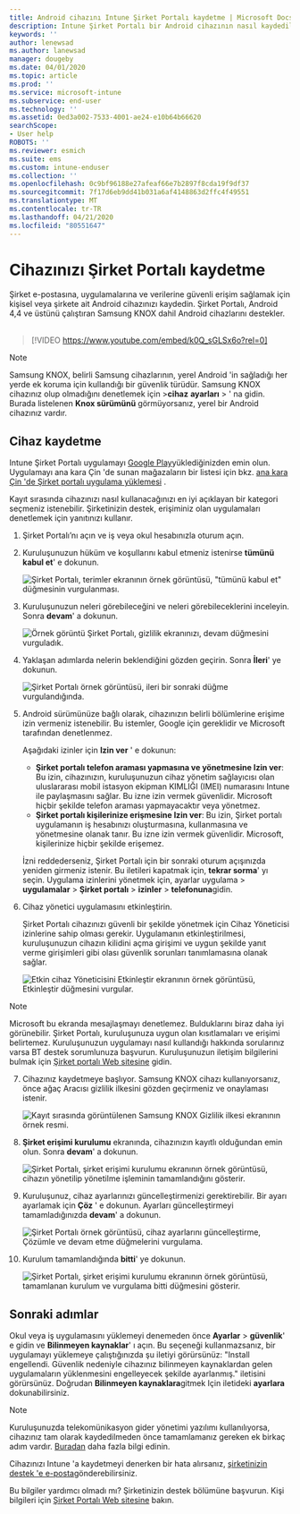 ```yaml
---
title: Android cihazını Intune Şirket Portalı kaydetme | Microsoft Docs
description: Intune Şirket Portalı bir Android cihazının nasıl kaydedileceğini açıklar
keywords: ''
author: lenewsad
ms.author: lanewsad
manager: dougeby
ms.date: 04/01/2020
ms.topic: article
ms.prod: ''
ms.service: microsoft-intune
ms.subservice: end-user
ms.technology: ''
ms.assetid: 0ed3a002-7533-4001-ae24-e10b64b66620
searchScope:
- User help
ROBOTS: ''
ms.reviewer: esmich
ms.suite: ems
ms.custom: intune-enduser
ms.collection: ''
ms.openlocfilehash: 0c9bf96188e27afeaf66e7b2897f8cda19f9df37
ms.sourcegitcommit: 7f17d6eb9dd41b031a6af4148863d2ffc4f49551
ms.translationtype: MT
ms.contentlocale: tr-TR
ms.lasthandoff: 04/21/2020
ms.locfileid: "80551647"
---
```

# <a name="enroll-your-device-with-company-portal"></a>Cihazınızı Şirket Portalı kaydetme  
Şirket e-postasına, uygulamalarına ve verilerine güvenli erişim sağlamak için kişisel veya şirkete ait Android cihazınızı kaydedin. Şirket Portalı, Android 4,4 ve üstünü çalıştıran Samsung KNOX dahil Android cihazlarını destekler.  
</br>
> [!VIDEO https://www.youtube.com/embed/k0Q_sGLSx6o?rel=0]

> [!NOTE]
> Samsung KNOX, belirli Samsung cihazlarının, yerel Android 'in sağladığı her yerde ek koruma için kullandığı bir güvenlik türüdür. Samsung KNOX cihazınız olup olmadığını denetlemek için >**cihaz** **ayarları** > ' na gidin. Burada listelenen **Knox sürümünü** görmüyorsanız, yerel bir Android cihazınız vardır.

## <a name="enroll-device"></a>Cihaz kaydetme  
Intune Şirket Portalı uygulamayı [Google Play](https://play.google.com/store/apps/details?id=com.microsoft.windowsintune.companyportal)yüklediğinizden emin olun. Uygulamayı ana kara Çin 'de sunan mağazaların bir listesi için bkz. [ana kara Çin 'de Şirket portalı uygulama yüklemesi](install-company-portal-android-china.md) .    

Kayıt sırasında cihazınızı nasıl kullanacağınızı en iyi açıklayan bir kategori seçmeniz istenebilir. Şirketinizin destek, erişiminiz olan uygulamaları denetlemek için yanıtınızı kullanır.  

1. Şirket Portalı’nı açın ve iş veya okul hesabınızla oturum açın.  

2. Kuruluşunuzun hüküm ve koşullarını kabul etmeniz istenirse **tümünü kabul et**' e dokunun.  

   ![Şirket Portalı, terimler ekranının örnek görüntüsü, "tümünü kabul et" düğmesinin vurgulanması.](./media/accept-terms-1911.png)  


3. Kuruluşunuzun neleri görebileceğini ve neleri görebileceklerini inceleyin. Sonra **devam**' a dokunun.


    ![Örnek görüntü Şirket Portalı, gizlilik ekranınızı, devam düğmesini vurguladık.](./media/android-privacy-screen-1911.png)  
4. Yaklaşan adımlarda nelerin beklendiğini gözden geçirin. Sonra **İleri**' ye dokunun.  

    ![Şirket Portalı örnek görüntüsü, ileri bir sonraki düğme vurgulandığında.](./media/android-whats-next-1911.png)  


5. Android sürümünüze bağlı olarak, cihazınızın belirli bölümlerine erişime izin vermeniz istenebilir. Bu istemler, Google için gereklidir ve Microsoft tarafından denetlenmez.  

    Aşağıdaki izinler için **Izin ver** ' e dokunun:  
    * **Şirket portalı telefon araması yapmasına ve yönetmesine Izin ver**: Bu izin, cihazınızın, kuruluşunuzun cihaz yönetim sağlayıcısı olan uluslararası mobil istasyon ekipman KIMLIĞI (IMEI) numarasını Intune ile paylaşmasını sağlar. Bu izne izin vermek güvenlidir. Microsoft hiçbir şekilde telefon araması yapmayacaktır veya yönetmez.  
    * **Şirket portalı kişilerinize erişmesine Izin ver**: Bu izin, Şirket portalı uygulamanın iş hesabınızı oluşturmasına, kullanmasına ve yönetmesine olanak tanır.  Bu izne izin vermek güvenlidir. Microsoft, kişilerinize hiçbir şekilde erişemez. 

    İzni reddederseniz, Şirket Portalı için bir sonraki oturum açışınızda yeniden girmeniz istenir. Bu iletileri kapatmak için, **tekrar sorma**' yı seçin. Uygulama izinlerini yönetmek için, ayarlar uygulama > **uygulamalar** > **Şirket portalı** > **izinler** > **telefonuna**gidin.  

6. Cihaz yönetici uygulamasını etkinleştirin. 

    Şirket Portalı cihazınızı güvenli bir şekilde yönetmek için Cihaz Yöneticisi izinlerine sahip olması gerekir. Uygulamanın etkinleştirilmesi, kuruluşunuzun cihazın kilidini açma girişimi ve uygun şekilde yanıt verme girişimleri gibi olası güvenlik sorunları tanımlamasına olanak sağlar.  

    ![Etkin cihaz Yöneticisini Etkinleştir ekranının örnek görüntüsü, Etkinleştir düğmesini vurgular.](./media/activate-device-administrator-1911.png)  

> [!NOTE]
> Microsoft bu ekranda mesajlaşmayı denetlemez. Bulduklarını biraz daha iyi görünebilir. Şirket Portalı, kuruluşunuza uygun olan kısıtlamaları ve erişimi belirtemez. Kuruluşunuzun uygulamayı nasıl kullandığı hakkında sorularınız varsa BT destek sorumlunuza başvurun. Kuruluşunuzun iletişim bilgilerini bulmak için [Şirket portalı Web sitesine](https://go.microsoft.com/fwlink/?linkid=2010980) gidin.  


7. Cihazınız kaydetmeye başlıyor. Samsung KNOX cihazı kullanıyorsanız, önce ağaç Aracısı gizlilik ilkesini gözden geçirmeniz ve onaylaması istenir.   

    ![Kayıt sırasında görüntülenen Samsung KNOX Gizlilik ilkesi ekranının örnek resmi.](./media/and-enroll-7-knox-privacy-policy.png)  

8. **Şirket erişimi kurulumu** ekranında, cihazınızın kayıtlı olduğundan emin olun. Sonra **devam**' a dokunun.  

    ![Şirket Portalı, şirket erişimi kurulumu ekranının örnek görüntüsü, cihazın yönetilip yönetilme işleminin tamamlandığını gösterir.](./media/update-settings-1911.png)  

9. Kuruluşunuz, cihaz ayarlarınızı güncelleştirmenizi gerektirebilir. Bir ayarı ayarlamak için **Çöz** ' e dokunun. Ayarları güncelleştirmeyi tamamladığınızda **devam**' a dokunun.  

   ![Şirket Portalı örnek görüntüsü, cihaz ayarlarını güncelleştirme, Çözümle ve devam etme düğmelerini vurgulama.](./media/resolve-settings-1911.png)  

10. Kurulum tamamlandığında **bitti**' ye dokunun.    

    ![Şirket Portalı, şirket erişimi kurulumu ekranının örnek görüntüsü, tamamlanan kurulum ve vurgulama bitti düğmesini gösterir.](./media/android-enrollment-done-1911.png) 

## <a name="next-steps"></a>Sonraki adımlar  

Okul veya iş uygulamasını yüklemeyi denemeden önce **Ayarlar** > **güvenlik**' e gidin ve **Bilinmeyen kaynaklar**' ı açın. Bu seçeneği kullanmazsanız, bir uygulamayı yüklemeye çalıştığınızda şu iletiyi görürsünüz: "Install engellendi. Güvenlik nedeniyle cihazınız bilinmeyen kaynaklardan gelen uygulamaların yüklenmesini engelleyecek şekilde ayarlanmış." iletisini görürsünüz. Doğrudan **Bilinmeyen kaynaklara**gitmek Için iletideki **ayarlara** dokunabilirsiniz.  

> [!Note]
> Kuruluşunuzda telekomünikasyon gider yönetimi yazılımı kullanılıyorsa, cihazınız tam olarak kaydedilmeden önce tamamlamanız gereken ek birkaç adım vardır. [Buradan](enroll-your-device-with-telecom-expense-management-android.md) daha fazla bilgi edinin.

Cihazınızı Intune 'a kaydetmeyi denerken bir hata alırsanız, [şirketinizin destek 'e e-posta](send-logs-to-your-it-admin-by-email-android.md)gönderebilirsiniz.  

Bu bilgiler yardımcı olmadı mı? Şirketinizin destek bölümüne başvurun. Kişi bilgileri için [Şirket Portalı Web sitesine](https://go.microsoft.com/fwlink/?linkid=2010980) bakın.  